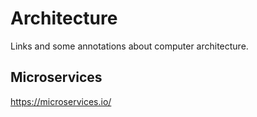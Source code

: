 # Architecture

Links and some annotations about computer architecture.

## Microservices   

https://microservices.io/
